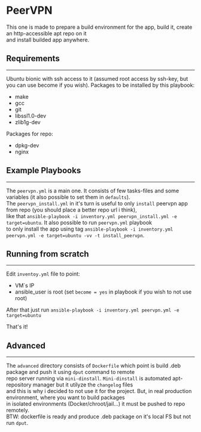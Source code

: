 # PeerVPN

This one is made to prepare a build environment for the app, build it, create an http-accessible apt repo on it \
and install builded app anywhere.

## Requirements
------------

Ubuntu bionic with ssh access to it (assumed root access by ssh-key, but you can use become if you wish).
Packages to be installed by this playbook:
  - make 
  - gcc 
  - git 
  - libssl1.0-dev 
  - zlib1g-dev

Packages for repo:
  - dpkg-dev
  - nginx


## Example Playbooks
----------------
The `peervpn.yml` is a main one. It consists of few tasks-files and some variables (it also possible to set them in `defaults`). \
The `peervpn_install.yml` in it's turn is useful to only `install` peervpn app from repo (you should place a better repo url i think), \
like that `ansible-playbook -i inventory.yml peervpn_install.yml -e target=ubuntu`. It also possible to run `peervpn.yml` playbook \
to only install the app using tag `ansible-playbook -i inventory.yml peervpn.yml -e target=ubuntu -vv -t install_peervpn`. 

## Running from scratch
-----------------
Edit `inventoy.yml` file to point:
 - VM`s IP
 - ansible_user is root (set `become = yes` in playbook if you wish to not use root)

After that just run `ansible-playbook -i inventory.yml peervpn.yml -e target=ubuntu`

That's it!

## Advanced
----------------
The `advanced` directory consists of `Dockerfile` which point is build .deb package and push it using `dput` command to remote \
repo server running via `mini-dinstall`. `Mini-dinstall` is automated apt-repository manager but it utilyze the `changelog` files \
and this is why i decided to not use it for the project. But, in real production environment, where you want to build packages \
in isolated environments (Docker/chroot/jail...) it must be pushed to repo remotely. \
BTW: dockerfile is ready and produce .deb package on it's local FS but not run `dput`.

